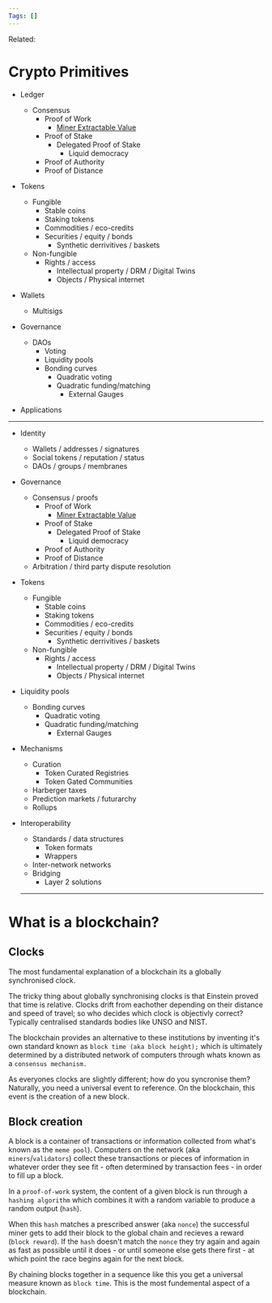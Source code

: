 ```yaml
---
Tags: []
---
```

Related: 
# Crypto Primitives

- Ledger
	- Consensus
		- Proof of Work
			- [Miner Extractable Value](https://blog.chain.link/what-is-miner-extractable-value-mev/#:~:text=One%20such%20example%20is%20Miner,excluding%20transactions%20within%20a%20block)
		- Proof of Stake
			- Delegated Proof of Stake 
				- Liquid democracy
		- Proof of Authority
		- Proof of Distance

- Tokens
	- Fungible
		- Stable coins
		- Staking tokens
		- Commodities / eco-credits
		- Securities / equity / bonds
			- Synthetic derrivitives / baskets
	- Non-fungible
		- Rights / access
			- Intellectual property / DRM / Digital Twins
			- Objects / Physical internet  
- Wallets
	- Multisigs
- Governance
	- DAOs
		- Voting
		- Liquidity pools
		- Bonding curves
			- Quadratic voting
			- Quadratic funding/matching
				- External Gauges
- Applications



---

- Identity
	- Wallets / addresses / signatures
	- Social tokens / reputation / status
	- DAOs / groups / membranes
- Governance
	- Consensus / proofs
		- Proof of Work
			- [Miner Extractable Value](https://blog.chain.link/what-is-miner-extractable-value-mev/#:~:text=One%20such%20example%20is%20Miner,excluding%20transactions%20within%20a%20block)
		- Proof of Stake
			- Delegated Proof of Stake 
				- Liquid democracy
		- Proof of Authority
		- Proof of Distance
	- Arbitration / third party dispute resolution
- Tokens
	- Fungible
		- Stable coins
		- Staking tokens
		- Commodities / eco-credits
		- Securities / equity / bonds
			- Synthetic derrivitives / baskets
	- Non-fungible
		- Rights / access
			- Intellectual property / DRM / Digital Twins
			- Objects / Physical internet 
- Liquidity pools
	- Bonding curves
		- Quadratic voting
		- Quadratic funding/matching
			- External Gauges
- Mechanisms
	- Curation
		- Token Curated Registries
		- Token Gated Communities
	- Harberger taxes
	- Prediction markets / futurarchy
	- Rollups
-  Interoperability
	- Standards / data structures
		- Token formats
		- Wrappers
	- Inter-network networks
	- Bridging
		- Layer 2 solutions


   ---

# What is a blockchain? 

## Clocks

The most fundamental explanation of a blockchain its a globally synchronised clock.

The tricky thing about globally synchronising clocks is that Einstein proved that time is relative. Clocks drift from eachother depending on their distance and speed of travel; so who decides which clock is objectivly correct? Typically centralised standards bodies like UNSO and NIST.

The blockchain provides an alternative to these institutions by inventing it's own standard known as `block time (aka block height);` which is ultimately determined by a distributed network of computers through whats known as a `consensus mechanism.`

As everyones clocks are slightly different; how do you syncronise them? Naturally, you need a universal event to reference. On the blockchain, this event is the creation of a new block.

## Block creation

A block is a container of transactions or information collected from what's known as the `meme pool`). Computers on the network (aka `miners`/`validators`) collect these transactions or pieces of information in whatever order they see fit - often determined by transaction fees - in order to fill up a block.

In a `proof-of-work` system, the content of a given block is run through a `hashing algorithm` which combines it with a random variable to produce a random output (`hash`).

When this `hash` matches a prescribed answer (aka `nonce`) the successful miner gets to add their block to the global chain and recieves a reward (`block reward`). If the `hash` doesn't match the `nonce` they try again and again as fast as possible until it does - or until someone else gets there first - at which point the race begins again for the next block.

By chaining blocks together in a sequence like this you get a universal measure known as `block time`. This is the most fundemental aspect of a blockchain.